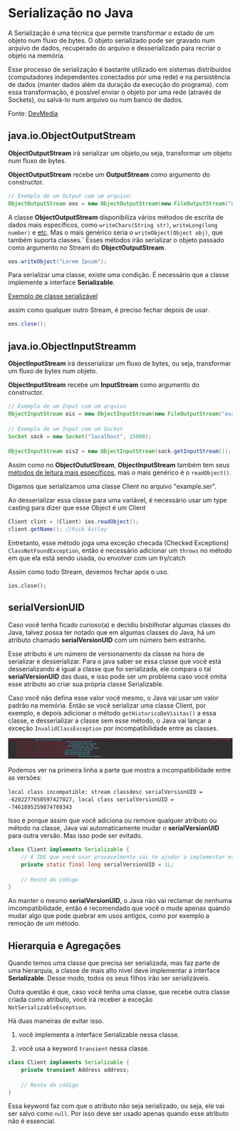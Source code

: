# Serialização no Java

A Serialização é uma técnica que permite transformar o estado de um objeto num fluxo de bytes. O objeto serializado pode ser gravado num arquivo de dados, recuperado do arquivo e desserializado para recriar o objeto na memória.

Esse processo de serialização é bastante utilizado em sistemas distribuídos (computadores independentes conectados por uma rede) e na persistência de dados (manter dados além da duração da execução do programa). com essa transformação, é possível enviar o objeto por uma rede (através de Sockets), ou salvá-lo num arquivo ou num banco de dados.

Fonte: [DevMedia](https://www.devmedia.com.br/serializacao-de-objetos-em-java/23413 "Serialização de objetos em java")

## java.io.ObjectOutputStream

**ObjectOutputStream** irá serializar um objeto,ou seja, transformar um objeto num fluxo de bytes.


**ObjectOutputStream** recebe um **OutputStream** como argumento do constructor.

```java
// Exemplo de um Output com um arquivo:
ObjectOutputStream oos = new ObjectOutputStream(new FileOutputStream("example.ser");
```

A classe **ObjectOutputStream** disponibiliza vários métodos de escrita de dados mais específicos, como `writeChars(String str)`, `writeLong(long number)` e [etc](https://docs.oracle.com/javase/7/docs/api/java/io/ObjectOutputStream.html "Class ObjectOutputStream"). Mas o mais genérico seria o `writeObject(Object obj)`, que também suporta classes.`
Esses métodos irão serializar o objeto passado como argumento no Stream do **ObjectOutputStream**.

```java
oos.writeObject("Lorem Ipsum");
```

Para serializar uma classe, existe uma condição. É necessário que a classe implemente a interface **Serializable**.

[Exemplo de classe serializável](src/br/com/serialization/test/Employee.java "Employee.java")

assim como qualquer outro Stream, é preciso fechar depois de usar.

```java
oos.close();
```

## java.io.ObjectInputStreamm
**ObjectInputStream** irá desserializar um fluxo de bytes, ou seja, transformar um fluxo de bytes num objeto.

**ObjectInputStream** recebe um **InputStream** como argumento do constructor.

```java
// Exemplo de um Input com um arquivo
ObjectInputStream ois = new ObjectInputStream(new FileOutputStream("example.ser");

// Exemplo de um Input com um Socket
Socket sock = new Socket("localhost", 15000);

ObjectInputStream ois2 = new ObjectInputStream(sock.getInputStream());
```

Assim como no **ObjectOututStream**, **ObjectInputStream** também tem seus [métodos de leitura mais específicos](https://docs.oracle.com/javase/7/docs/api/java/io/ObjectInputStream.html "Class ObjectInputStream"), mas o mais genérico é o `readObject()`.

Digamos que serializamos uma classe Client no arquivo "example.ser".

Ao desserializar essa classe para uma variável, é necessário usar um type casting para dizer que esse Object é um Client

```java
Client clint = (Client) ios.readObject();
client.getName(); //Rick Astley
```

Entretanto, esse método joga uma exceção checada (Checked Exceptions) `ClassNotFoundException`, então é necessário adicionar um `throws` no método em que ela está sendo usada, ou envolver com um try/catch

Assim como todo Stream, devemos fechar após o uso.

```
ios.close();
```

## serialVersionUID

Caso você tenha ficado curioso(a) e decidiu bisbilhotar algumas classes do Java, talvez possa ter notado que em algumas classes do Java, há um atributo chamado **serialVersionUID** com um número bem estranho.

Esse atributo é um número de versionamento da classe na hora de serializar e desserializar. Para o java saber se essa classe que você está desserializando é igual a classe que foi serializada, ele compara o tal **serialVersionUID** das duas, e isso pode ser um problema caso você omita esse atributo ao criar sua própria classe Serializable.

Caso você não defina esse valor você mesmo, o Java vai usar um valor padrão na memória. Então se você serializar uma classe Client, por exemplo, e depois adicionar o método `getHistoricoDeVisitas()` a essa classe, e desserializar a classe sem esse método, o Java vai lançar a exceção `InvalidClassException` por incompatibilidade entre as classes.

![Exemplo de InvalidClassException](./images/invalid-class-exception.png "Exemplo de InvalidClassException")

Podemos ver na primeira linha a parte que mostra a incompatibilidade entre as versões:

`local class incompatible: stream classdesc serialVersionUID = -6202277650597427027, local class serialVersionUID = -7461895259874789343`

Isso é porque assim que você adiciona ou remove qualquer atributo ou método na classe, Java vai automaticamente mudar o **serialVersionUID** para outra versão. Mas isso pode ser evitado.

```java
class Client implements Serializable {
	// A IDE que você usar provavelmente vai te ajudar a implementar esse atributo
	private static final long serialVersionUID = 1L; 
	
	// Resto do código
}
```

Ao manter o mesmo **serialVersionUID**, o Java não vai reclamar de nenhuma imcompatibilidade, então é recomendado que você o mude apenas quando mudar algo que pode quebrar em usos antigos, como por exemplo a remoção de um método.

## Hierarquia e Agregações

Quando temos uma classe que precisa ser serializada, mas faz parte de uma hierarquia, a classe de mais alto nivel deve implementar a interface **Serializable**. Desse modo, todos os seus filhos irão ser serializáveis.

Outra questão é que, caso você tenha uma classe, que recebe outra classe criada como atributo, você irá receber a exceção `NotSerializableException`.

Há duas maneiras de evitar isso.

1. você implementa a interface Serializable nessa classe.

2. vocẽ usa a keyword `transient` nessa classe.

```java
class Client implements Serializable {
	private transient Address address;
	
	// Resto do código
}
```

Essa keyword faz com que o atributo não seja serializado, ou seja, ele vai ser salvo como `null`. Por isso deve ser usado apenas quando esse atributo não é essencial.